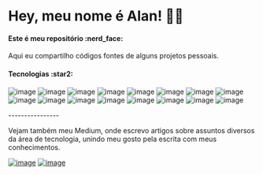 # Hey, meu nome é Alan! :man_technologist:

<h4>Este é meu repositório :nerd_face:</h4
<p>Aqui eu compartilho códigos fontes de alguns projetos pessoais.</p>

<h4>Tecnologias :star2:</h4
<br>

![image](https://img.shields.io/badge/Spring-6DB33F?style=for-the-badge&logo=spring&logoColor=white)
![image](https://img.shields.io/badge/Java-ED8B00?style=for-the-badge&logo=java&logoColor=white)
![image](https://img.shields.io/badge/PostgreSQL-316192?style=for-the-badge&logo=postgresql&logoColor=white)
![image](https://img.shields.io/badge/MySQL-00000F?style=for-the-badge&logo=mysql&logoColor=white)
![image](https://img.shields.io/badge/Docker-2496ED?style=for-the-badge&logo=docker&logoColor=white)
![image](https://img.shields.io/badge/Amazon_AWS-232F3E?style=for-the-badge&logo=amazon-aws&logoColor=white)
![image](https://img.shields.io/badge/React_Native-20232A?style=for-the-badge&logo=react&logoColor=61DAFB)
![image](https://img.shields.io/badge/JavaScript-F7DF1E?style=for-the-badge&logo=javascript&logoColor=black)
![image](https://img.shields.io/badge/Angular-DD0031?style=for-the-badge&logo=angular&logoColor=white)
![image](https://img.shields.io/badge/TypeScript-007ACC?style=for-the-badge&logo=typescript&logoColor=white)
![image](https://img.shields.io/badge/Bootstrap-563D7C?style=for-the-badge&logo=bootstrap&logoColor=white)
![image](https://img.shields.io/badge/HTML5-E34F26?style=for-the-badge&logo=html5&logoColor=white)
![image](https://img.shields.io/badge/CSS3-1572B6?style=for-the-badge&logo=css3&logoColor=white)
![image](https://img.shields.io/badge/Git-E34F26?style=for-the-badge&logo=git&logoColor=white)
![image](https://img.shields.io/badge/GitHub-100000?style=for-the-badge&logo=github&logoColor=white)
![image](https://img.shields.io/badge/SAP-0FAAFF?style=for-the-badge&logo=sap&logoColor=white)
<br>
<p>----------------</p>
<p>Vejam também meu Medium, onde escrevo artigos sobre assuntos diversos da área de tecnologia, unindo meu gosto pela escrita com meus conhecimentos.</p>

[![image](https://img.shields.io/badge/Medium-12100E?style=for-the-badge&logo=medium&logoColor=white)](https://medium.com/@alan.stfreitas)
[![image](https://img.shields.io/badge/LinkedIn-0077B5?style=for-the-badge&logo=linkedin&logoColor=white)](https://www.linkedin.com/in/alan-stfreitas/)


  
  



